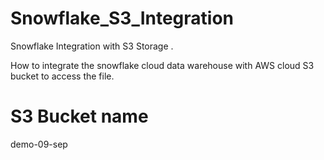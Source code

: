 # Snowflake_S3_Integration

Snowflake Integration with S3 Storage .

How to integrate the snowflake cloud data warehouse with AWS cloud S3 bucket to access the file.

# S3 Bucket name 
demo-09-sep
